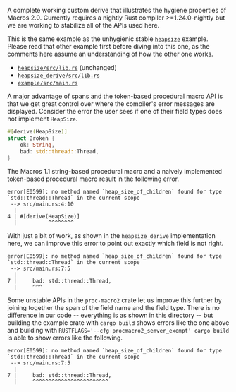 A complete working custom derive that illustrates the hygiene properties of
Macros 2.0. Currently requires a nightly Rust compiler >=1.24.0-nightly but we
are working to stabilize all of the APIs used here.

This is the same example as the unhygienic stable [`heapsize`](../heapsize)
example. Please read that other example first before diving into this one, as
the comments here assume an understanding of how the other one works.

- [`heapsize/src/lib.rs`](heapsize/src/lib.rs) (unchanged)
- [`heapsize_derive/src/lib.rs`](heapsize_derive/src/lib.rs)
- [`example/src/main.rs`](example/src/main.rs)

A major advantage of spans and the token-based procedural macro API is that we
get great control over where the compiler's error messages are displayed.
Consider the error the user sees if one of their field types does not implement
`HeapSize`.

```rust
#[derive(HeapSize)]
struct Broken {
    ok: String,
    bad: std::thread::Thread,
}
```

The Macros 1.1 string-based procedural macro and a naively implemented
token-based procedural macro result in the following error.

```
error[E0599]: no method named `heap_size_of_children` found for type `std::thread::Thread` in the current scope
 --> src/main.rs:4:10
  |
4 | #[derive(HeapSize)]
  |          ^^^^^^^^
```

With just a bit of work, as shown in the `heapsize_derive` implementation here,
we can improve this error to point out exactly which field is not right.

```
error[E0599]: no method named `heap_size_of_children` found for type `std::thread::Thread` in the current scope
 --> src/main.rs:7:5
  |
7 |     bad: std::thread::Thread,
  |     ^^^
```

Some unstable APIs in the `proc-macro2` crate let us improve this further by
joining together the span of the field name and the field type. There is no
difference in our code -- everything is as shown in this directory -- but
building the example crate with `cargo build` shows errors like the one above
and building with `RUSTFLAGS='--cfg procmacro2_semver_exempt' cargo build` is
able to show errors like the following.

```
error[E0599]: no method named `heap_size_of_children` found for type `std::thread::Thread` in the current scope
 --> src/main.rs:7:5
  |
7 |     bad: std::thread::Thread,
  |     ^^^^^^^^^^^^^^^^^^^^^^^^
```

